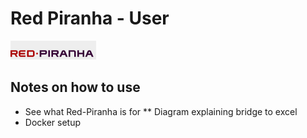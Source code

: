 # Red Piranha - User

![Red Piranha Logo](/site/images/top/02.gif)

## Notes on how to use

* See what Red-Piranha is for
** Diagram explaining bridge to excel
* Docker setup
